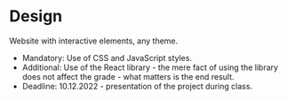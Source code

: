 # Design

Website with interactive elements, any theme.
- Mandatory: Use of CSS and JavaScript styles.
- Additional: Use of the React library - the mere fact of using the library does not affect the grade - what matters is the end result.
- Deadline: 10.12.2022 - presentation of the project during class.

